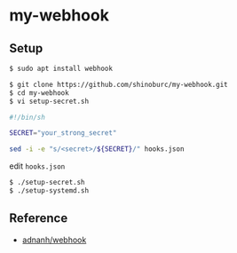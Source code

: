 # my-webhook

## Setup

```sh
$ sudo apt install webhook
```

```sh
$ git clone https://github.com/shinoburc/my-webhook.git
$ cd my-webhook
$ vi setup-secret.sh
```

```sh
#!/bin/sh

SECRET="your_strong_secret"

sed -i -e "s/<secret>/${SECRET}/" hooks.json
```

edit `hooks.json`

```sh
$ ./setup-secret.sh
$ ./setup-systemd.sh
```

## Reference

- [adnanh/webhook](https://github.com/adnanh/webhook)
